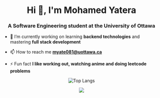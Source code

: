 

<h1 align="center">Hi 👋, I'm Mohamed Yatera</h1>
<h3 align="center">A Software Engineering student at the University of Ottawa</h3>

- 🔭 I’m currently working on learning **backend technologies** and mastering **full stack development**

- 📫 How to reach me **myate081@uottawa.ca**

- ⚡ Fun fact **I like working out, watching anime and doing leetcode problems**


<div align="center">
  <img src="https://github-readme-stats.vercel.app/api/top-langs/?username=MohamedYatera&layout=compact" alt="Top Langs" />
</div>

<p align="center">
  <a href="https://skillicons.dev">
    <img src="https://skillicons.dev/icons?i=git,kubernetes,docker,c,vim" />
  </a>
</p>




